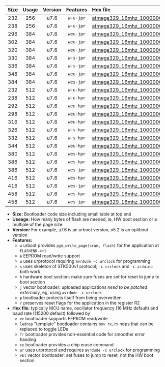 |Size|Usage|Version|Features|Hex file|
|:-:|:-:|:-:|:-:|:--|
|232|256|u7.6|`w-u-jpr`|[atmega329_16mhz_1000000bps_ur_vbl.hex](https://raw.githubusercontent.com/stefanrueger/urboot/main/atmega329_16mhz_1000000bps_ur_vbl.hex)|
|238|256|u7.6|`w-u-jpr`|[atmega329_16mhz_1000000bps_lednop_ur_vbl.hex](https://raw.githubusercontent.com/stefanrueger/urboot/main/atmega329_16mhz_1000000bps_lednop_ur_vbl.hex)|
|296|384|u7.6|`weu-jpr`|[atmega329_16mhz_1000000bps_ee_ur_vbl.hex](https://raw.githubusercontent.com/stefanrueger/urboot/main/atmega329_16mhz_1000000bps_ee_ur_vbl.hex)|
|302|384|u7.6|`weu-jpr`|[atmega329_16mhz_1000000bps_ee_lednop_ur_vbl.hex](https://raw.githubusercontent.com/stefanrueger/urboot/main/atmega329_16mhz_1000000bps_ee_lednop_ur_vbl.hex)|
|320|384|u7.6|`weu-jpr`|[atmega329_16mhz_1000000bps_ee_lednop_fr_ur_vbl.hex](https://raw.githubusercontent.com/stefanrueger/urboot/main/atmega329_16mhz_1000000bps_ee_lednop_fr_ur_vbl.hex)|
|330|384|u7.6|`w-s-jpr`|[atmega329_16mhz_1000000bps_vbl.hex](https://raw.githubusercontent.com/stefanrueger/urboot/main/atmega329_16mhz_1000000bps_vbl.hex)|
|336|384|u7.6|`w-s-jpr`|[atmega329_16mhz_1000000bps_lednop_vbl.hex](https://raw.githubusercontent.com/stefanrueger/urboot/main/atmega329_16mhz_1000000bps_lednop_vbl.hex)|
|348|384|u7.6|`weu-jpr`|[atmega329_16mhz_1000000bps_ee_lednop_fr_ce_ur_vbl.hex](https://raw.githubusercontent.com/stefanrueger/urboot/main/atmega329_16mhz_1000000bps_ee_lednop_fr_ce_ur_vbl.hex)|
|384|384|u7.6|`wes-jpr`|[atmega329_16mhz_1000000bps_ee_vbl.hex](https://raw.githubusercontent.com/stefanrueger/urboot/main/atmega329_16mhz_1000000bps_ee_vbl.hex)|
|232|512|u7.6|`w-u-hpr`|[atmega329_16mhz_1000000bps_ur.hex](https://raw.githubusercontent.com/stefanrueger/urboot/main/atmega329_16mhz_1000000bps_ur.hex)|
|238|512|u7.6|`w-u-hpr`|[atmega329_16mhz_1000000bps_lednop_ur.hex](https://raw.githubusercontent.com/stefanrueger/urboot/main/atmega329_16mhz_1000000bps_lednop_ur.hex)|
|292|512|u7.6|`weu-hpr`|[atmega329_16mhz_1000000bps_ee_ur.hex](https://raw.githubusercontent.com/stefanrueger/urboot/main/atmega329_16mhz_1000000bps_ee_ur.hex)|
|298|512|u7.6|`weu-hpr`|[atmega329_16mhz_1000000bps_ee_lednop_ur.hex](https://raw.githubusercontent.com/stefanrueger/urboot/main/atmega329_16mhz_1000000bps_ee_lednop_ur.hex)|
|316|512|u7.6|`weu-hpr`|[atmega329_16mhz_1000000bps_ee_lednop_fr_ur.hex](https://raw.githubusercontent.com/stefanrueger/urboot/main/atmega329_16mhz_1000000bps_ee_lednop_fr_ur.hex)|
|326|512|u7.6|`w-s-hpr`|[atmega329_16mhz_1000000bps.hex](https://raw.githubusercontent.com/stefanrueger/urboot/main/atmega329_16mhz_1000000bps.hex)|
|332|512|u7.6|`w-s-hpr`|[atmega329_16mhz_1000000bps_lednop.hex](https://raw.githubusercontent.com/stefanrueger/urboot/main/atmega329_16mhz_1000000bps_lednop.hex)|
|344|512|u7.6|`weu-hpr`|[atmega329_16mhz_1000000bps_ee_lednop_fr_ce_ur.hex](https://raw.githubusercontent.com/stefanrueger/urboot/main/atmega329_16mhz_1000000bps_ee_lednop_fr_ce_ur.hex)|
|380|512|u7.6|`wes-hpr`|[atmega329_16mhz_1000000bps_ee.hex](https://raw.githubusercontent.com/stefanrueger/urboot/main/atmega329_16mhz_1000000bps_ee.hex)|
|386|512|u7.6|`wes-hpr`|[atmega329_16mhz_1000000bps_ee_lednop.hex](https://raw.githubusercontent.com/stefanrueger/urboot/main/atmega329_16mhz_1000000bps_ee_lednop.hex)|
|386|512|u7.6|`wes-jpr`|[atmega329_16mhz_1000000bps_ee_lednop_vbl.hex](https://raw.githubusercontent.com/stefanrueger/urboot/main/atmega329_16mhz_1000000bps_ee_lednop_vbl.hex)|
|416|512|u7.6|`wes-hpr`|[atmega329_16mhz_1000000bps_ee_lednop_fr.hex](https://raw.githubusercontent.com/stefanrueger/urboot/main/atmega329_16mhz_1000000bps_ee_lednop_fr.hex)|
|416|512|u7.6|`wes-jpr`|[atmega329_16mhz_1000000bps_ee_lednop_fr_vbl.hex](https://raw.githubusercontent.com/stefanrueger/urboot/main/atmega329_16mhz_1000000bps_ee_lednop_fr_vbl.hex)|
|458|512|u7.6|`wes-hpr`|[atmega329_16mhz_1000000bps_ee_lednop_fr_ce.hex](https://raw.githubusercontent.com/stefanrueger/urboot/main/atmega329_16mhz_1000000bps_ee_lednop_fr_ce.hex)|
|458|512|u7.6|`wes-jpr`|[atmega329_16mhz_1000000bps_ee_lednop_fr_ce_vbl.hex](https://raw.githubusercontent.com/stefanrueger/urboot/main/atmega329_16mhz_1000000bps_ee_lednop_fr_ce_vbl.hex)|

- **Size:** Bootloader code size including small table at top end
- **Useage:** How many bytes of flash are needed, ie, HW boot section or a multiple of the page size
- **Version:** For example, u7.6 is an urboot version, o5.2 is an optiboot version
- **Features:**
  + `w` urboot provides `pgm_write_page(sram, flash)` for the application at `FLASHEND-4+1`
  + `e` EEPROM read/write support
  + `u` uses urprotocol requiring `avrdude -c urclock` for programming
  + `s` uses skeleton of STK500v1 protocol; `-c urclock` and `-c arduino` both work
  + `h` hardware boot section: make sure fuses are set for reset to jump to boot section
  + `j` vector bootloader: uploaded applications *need to be patched externally*, eg, using `avrdude -c urclock`
  + `p` bootloader protects itself from being overwritten
  + `r` preserves reset flags for the application in the register R2
- **Hex file:** typically MCU name, oscillator frequency (16 MHz default) and baud rate (115200 default) followed by
  + `ee` bootloader supports EEPROM read/write
  + `lednop` "template" bootloader contains `mov rx,rx` nops that can be replaced to toggle LEDs
  + `fr` bootloader provides non-essential code for smoother error handing
  + `ce` bootloader provides a chip erase command
  + `ur` uses urprotocol and requires `avrdude -c urclock` for programming
  + `vbl` vector bootloader: set fuses to jump to reset, not the HW boot section
